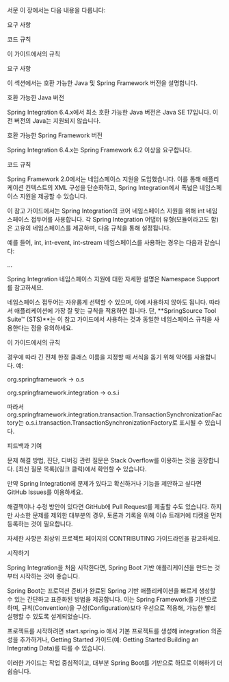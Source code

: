서문
이 장에서는 다음 내용을 다룹니다:

요구 사항

코드 규칙

이 가이드에서의 규칙

요구 사항

이 섹션에서는 호환 가능한 Java 및 Spring Framework 버전을 설명합니다.

호환 가능한 Java 버전

Spring Integration 6.4.x에서 최소 호환 가능한 Java 버전은 Java SE 17입니다.
이전 버전의 Java는 지원되지 않습니다.

호환 가능한 Spring Framework 버전

Spring Integration 6.4.x는 Spring Framework 6.2 이상을 요구합니다.

코드 규칙

Spring Framework 2.0에서는 네임스페이스 지원을 도입했습니다. 이를 통해 애플리케이션 컨텍스트의 XML 구성을 단순화하고, Spring Integration에서 폭넓은 네임스페이스 지원을 제공할 수 있습니다.

이 참고 가이드에서는 Spring Integration의 코어 네임스페이스 지원을 위해 int 네임스페이스 접두어를 사용합니다.
각 Spring Integration 어댑터 유형(모듈이라고도 함)은 고유의 네임스페이스를 제공하며, 다음 규칙을 통해 설정됩니다.

예를 들어, int, int-event, int-stream 네임스페이스를 사용하는 경우는 다음과 같습니다:

<?xml version="1.0" encoding="UTF-8"?>
<beans xmlns="http://www.springframework.org/schema/beans"
  xmlns:xsi="http://www.w3.org/2001/XMLSchema-instance"
  xmlns:int="http://www.springframework.org/schema/integration"
  xmlns:int-webflux="http://www.springframework.org/schema/integration/webflux"
  xmlns:int-stream="http://www.springframework.org/schema/integration/stream"
  xsi:schemaLocation="
   http://www.springframework.org/schema/beans
   https://www.springframework.org/schema/beans/spring-beans.xsd
   http://www.springframework.org/schema/integration
   https://www.springframework.org/schema/integration/spring-integration.xsd
   http://www.springframework.org/schema/integration/webflux
   https://www.springframework.org/schema/integration/webflux/spring-integration-webflux.xsd
   http://www.springframework.org/schema/integration/stream
   https://www.springframework.org/schema/integration/stream/spring-integration-stream.xsd">
…
</beans>


Spring Integration 네임스페이스 지원에 대한 자세한 설명은 Namespace Support를 참고하세요.

네임스페이스 접두어는 자유롭게 선택할 수 있으며, 아예 사용하지 않아도 됩니다.
따라서 애플리케이션에 가장 잘 맞는 규칙을 적용하면 됩니다.
단, **SpringSource Tool Suite™ (STS)**는 이 참고 가이드에서 사용하는 것과 동일한 네임스페이스 규칙을 사용한다는 점을 유의하세요.

이 가이드에서의 규칙

경우에 따라 긴 전체 한정 클래스 이름을 지정할 때 서식을 돕기 위해 약어를 사용합니다.
예:

org.springframework → o.s

org.springframework.integration → o.s.i

따라서 org.springframework.integration.transaction.TransactionSynchronizationFactory는
o.s.i.transaction.TransactionSynchronizationFactory로 표시될 수 있습니다.

피드백과 기여

문제 해결 방법, 진단, 디버깅 관련 질문은 Stack Overflow를 이용하는 것을 권장합니다. [최신 질문 목록](링크 클릭)에서 확인할 수 있습니다.

만약 Spring Integration에 문제가 있다고 확신하거나 기능을 제안하고 싶다면 GitHub Issues를 이용하세요.

해결책이나 수정 방안이 있다면 GitHub에 Pull Request를 제출할 수도 있습니다.
하지만 사소한 문제를 제외한 대부분의 경우, 토론과 기록을 위해 이슈 트래커에 티켓을 먼저 등록하는 것이 필요합니다.

자세한 사항은 최상위 프로젝트 페이지의 CONTRIBUTING 가이드라인을 참고하세요.

시작하기

Spring Integration을 처음 시작한다면, Spring Boot 기반 애플리케이션을 만드는 것부터 시작하는 것이 좋습니다.

Spring Boot는 프로덕션 준비가 완료된 Spring 기반 애플리케이션을 빠르게 생성할 수 있는 간단하고 표준화된 방법을 제공합니다.
이는 Spring Framework를 기반으로 하며, 규칙(Convention)을 구성(Configuration)보다 우선으로 적용해, 가능한 빨리 실행할 수 있도록 설계되었습니다.

프로젝트를 시작하려면 start.spring.io
에서 기본 프로젝트를 생성해 integration 의존성을 추가하거나,
Getting Started 가이드(예: Getting Started Building an Integrating Data)를 따를 수 있습니다.

이러한 가이드는 작업 중심적이고, 대부분 Spring Boot를 기반으로 하므로 이해하기 더 쉽습니다.